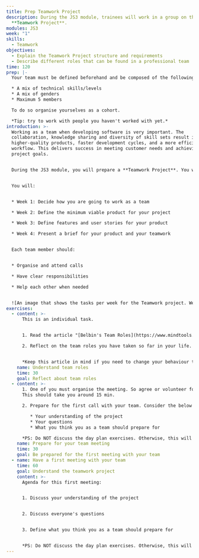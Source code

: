 ```yaml
---
title: Prep Teamwork Project
description: During the JS3 module, trainees will work in a group on the
  **Teamwork Project**.
modules: JS3
week: "1"
skills:
  - Teamwork
objectives:
  - Explain the Teamwork Project structure and requirements
  - Describe different roles that can be found in a professional team
time: 120
prep: |-
  Your team must be defined beforehand and be composed of the following:

  * A mix of technical skills/levels
  * A mix of genders
  * Maximum 5 members

  To do so organise yourselves as a cohort.

  *Tip: try to work with people you haven't worked with yet.*
introduction: >-
  Working as a team when developing software is very important. The
  collaboration, knowledge sharing and diversity of skill sets result in
  higher-quality products, faster development cycles, and a more efficient
  workflow. This delivers success in meeting customer needs and achieving
  project goals.


  During the JS3 module, you will prepare a **Teamwork Project**. You will be assigned to a team by the volunteers. You will work as a team on a **fictional digital product for a fictional client**. You are not going to do any coding. This project aims to improve your teamwork skills. You will learn how to get prepared for a product before the software development phase.


  You will:


  * Week 1: Decide how you are going to work as a team

  * Week 2: Define the minimum viable product for your project

  * Week 3: Define features and user stories for your product

  * Week 4: Present a brief for your product and your teamwork


  Each team member should:


  * Organise and attend calls

  * Have clear responsibilities

  * Help each other when needed


  ![An image that shows the tasks per week for the Teamwork project. Week 1: Tech roles, Team goals, project board and product ideas. Week 2: Tech product, requirements, resolving conflicts. Week 3: MVP, Feature & user story, Team dynamics. Week 4: Presentations and retrospective](teamwork-project.png "Teamwork Project")
exercises:
  - content: >-
      This is an individual task.


      1. Read the article "[Belbin's Team Roles](https://www.mindtools.com/pages/article/newLDR_83.htm)" and watch the video. 

      2. Reflect on the team roles you have taken so far in your life. 


      *Keep this article in mind if you need to change your behaviour to help your team perform better during the project.*
    name: Understand team roles
    time: 30
    goal: Reflect about team roles
  - content: >-
      1. One of you must organise the meeting. So agree or volunteer for it.
      This should take you around 15 min.

      2. Prepare for the first call with your team. Consider the below aspects (15 min)

         * Your understanding of the project
         * Your questions 
         * What you think you as a team should prepare for

      *PS: Do NOT discuss the day plan exercises. Otherwise, this will disrupt the lesson.*
    name: Prepare for your team meeting
    time: 30
    goal: Be prepared for the first meeting with your team
  - name: Have a first meeting with your team
    time: 60
    goal: Understand the teamwork project
    content: >-
      Agenda for this first meeting:


      1. Discuss your understanding of the project


      2. Discuss everyone's questions 


      3. Define what you think you as a team should prepare for


      *PS: Do NOT discuss the day plan exercises. Otherwise, this will disrupt the lesson.*
---
```

